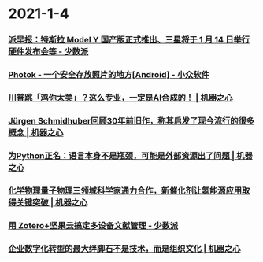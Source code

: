 
# 2021-1-4

### [派早报：特斯拉 Model Y 国产版正式推出、三星将于 1 月 14 日举行硬件发布会等 - 少数派](https://sspai.com/post/64383)

### [Photok - 一个安全存放照片的地方[Android] - 小众软件](https://www.appinn.com/photok-for-android/)

### [川普跳「鸡你太美」？这么专业，一定是AI合成的！ | 机器之心](https://www.jiqizhixin.com/articles/2021-01-04-4)

### [Jürgen Schmidhuber回顾30年前旧作，称其启发了现今流行的很多概念 | 机器之心](https://www.jiqizhixin.com/articles/2021-01-04-3)

### [为Python正名：语言本身不是瓶颈，可能是外部资源出了问题 | 机器之心](https://www.jiqizhixin.com/articles/2021-01-04-2)

### [化学物理量子物理三领域科学家通力合作，新催化剂让氢能源应用取得关键突破 | 机器之心](https://www.jiqizhixin.com/articles/2021-01-04)

### [用 Zotero+坚果云搞定多设备文献管理 - 少数派](https://sspai.com/post/64283)

### [企业数字化转型的最大绊脚石不是技术，而是组织文化 | 机器之心](https://www.jiqizhixin.com/articles/2021-01-04-5)